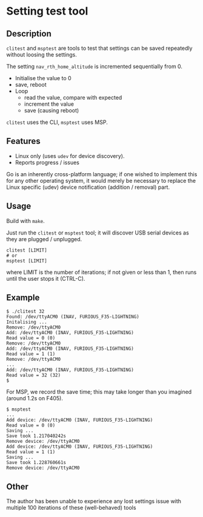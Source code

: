 # Setting test tool

## Description

`clitest` and `msptest` are tools to test that settings can be saved repeatedly without loosing the settings.

The setting `nav_rth_home_altitude` is incremented sequentially from 0.

* Initialise the value to 0
* save, reboot
* Loop
  * read the value, compare with expected
  * increment the value
  * save (causing reboot)

`clitest` uses the CLI, `msptest` uses MSP.

## Features

* Linux only (uses `udev` for device discovery).
* Reports progress / issues

Go is an inherently cross-platform language; if one wished to implement this for any other operating system, it would merely be necessary to replace the Linux specific (udev) device notification (addition / removal) part.

## Usage

Build with `make`.

Just run the `clitest` or `msptest` tool; it will discover USB serial devices as they are plugged / unplugged.

```
clitest [LIMIT]
# or
msptest [LIMIT]
```
where LIMIT is the number of iterations; if not given or less than 1, then runs until the user stops it (CTRL-C).

## Example

```
$ ./clitest 32
Found: /dev/ttyACM0 (INAV, FURIOUS_F35-LIGHTNING)
Initalising ...
Remove: /dev/ttyACM0
Add: /dev/ttyACM0 (INAV, FURIOUS_F35-LIGHTNING)
Read value = 0 (0)
Remove: /dev/ttyACM0
Add: /dev/ttyACM0 (INAV, FURIOUS_F35-LIGHTNING)
Read value = 1 (1)
Remove: /dev/ttyACM0
...
Add: /dev/ttyACM0 (INAV, FURIOUS_F35-LIGHTNING)
Read value = 32 (32)
$
```

For MSP, we record the save time; this may take longer than you imagined (around 1.2s on F405).

```
$ msptest
...
Add device: /dev/ttyACM0 (INAV, FURIOUS_F35-LIGHTNING)
Read value = 0 (0)
Saving ...
Save took 1.217040242s
Remove device: /dev/ttyACM0
Add device: /dev/ttyACM0 (INAV, FURIOUS_F35-LIGHTNING)
Read value = 1 (1)
Saving ...
Save took 1.228760661s
Remove device: /dev/ttyACM0
```

## Other

The author has been unable to experience any lost settings issue with multiple 100 iterations of these (well-behaved) tools
